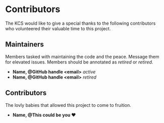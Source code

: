 # Contributors

The KCS would like to give a special thanks to the following contributors who volunteered their valuable time to this project. 

## Maintainers 

Members tasked with maintaining the code and the peace. Message them for elevated issues. Members should be annotated as *retired* or *retired*.

- **Name, @GitHub handle \<email>** *active*
- **Name, @GitHub handle \<email>** *retired*

## Contributors 

The lovly babies that allowed this project to come to fruition.

- **Name, @This could be you :heart:**

